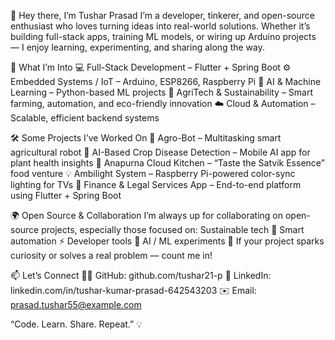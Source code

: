
👋 Hey there, I’m Tushar Prasad
I’m a developer, tinkerer, and open-source enthusiast who loves turning ideas into real-world solutions. Whether it’s building full-stack apps, training ML models, or wiring up Arduino projects — I enjoy learning, experimenting, and sharing along the way.

🧠 What I’m Into
💻 Full-Stack Development – Flutter + Spring Boot
⚙️ Embedded Systems / IoT – Arduino, ESP8266, Raspberry Pi
🤖 AI & Machine Learning – Python-based ML projects
🌾 AgriTech & Sustainability – Smart farming, automation, and eco-friendly innovation
☁️ Cloud & Automation – Scalable, efficient backend systems

🛠️ Some Projects I’ve Worked On
🌿 Agro-Bot – Multitasking smart agricultural robot
📱 AI-Based Crop Disease Detection – Mobile AI app for plant health insights
🍜 Anapurna Cloud Kitchen – “Taste the Satvik Essence” food venture
💡 Ambilight System – Raspberry Pi-powered color-sync lighting for TVs
🧾 Finance & Legal Services App – End-to-end platform using Flutter + Spring Boot

🌍 Open Source & Collaboration
I’m always up for collaborating on open-source projects, especially those focused on:
Sustainable tech 🌱
Smart automation ⚡
Developer tools 🧩
AI / ML experiments 🧠
If your project sparks curiosity or solves a real problem — count me in!

📫 Let’s Connect
🧑‍💻 GitHub: github.com/tushar21-p
💼 LinkedIn: linkedin.com/in/tushar-kumar-prasad-642543203
✉️ Email: prasad.tushar55@example.com


“Code. Learn. Share. Repeat.” 💡
